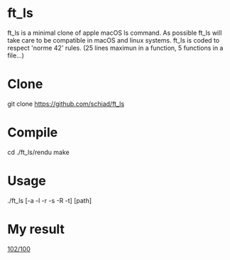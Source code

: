 # ft_ls

ft_ls is a minimal clone of apple macOS ls command.
As possible ft_ls will take care to be compatible in macOS and linux systems.
ft_ls is coded to respect 'norme 42' rules. (25 lines maximun in a function, 5 functions in a file...)

# Clone

git clone https://github.com/schiad/ft_ls

# Compile

cd ./ft_ls/rendu
make

# Usage

./ft_ls \[-a -l -r -s -R -t\] \[path\]

# My result

[102/100](ft_ls_result.png)
